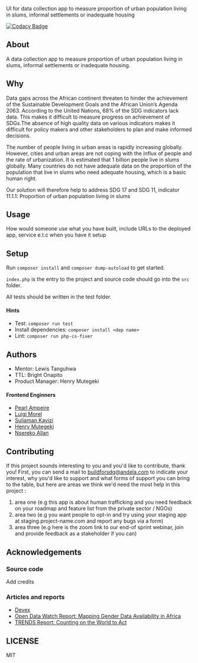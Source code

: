 UI for data collection app to measure proportion of urban population living in slums, informal settlements or inadequate housing

[![Codacy Badge](https://img.shields.io/badge/Code%20Quality-D-red)](https://img.shields.io/badge/Code%20Quality-D-red)


## About

A data collection app to measure proportion of urban population living in slums, informal settlements or inadequate housing.

## Why

Data gaps across the African continent threaten to hinder the achievement of the Sustainable Development Goals and the African Union’s Agenda 2063. According to the United Nations, 68% of the SDG indicators lack data. This makes it difficult to measure progress on achievement of SDGs.The absence of high quality data on various indicators makes it difficult for policy makers and other stakeholders to plan and make informed decisions. 

The number of people living in urban areas is rapidly increasing globally. However, cities and urban areas are not coping with the influx of people and the rate of urbanization. It is estimated that 1 billion people live in slums globally.
Many countries do not have adequate data on the proportion of the population that live in slums who need adequate housing, which is a basic human right. 

Our solution will therefore help to address SDG 17 and SDG 11, indicator 11.1.1: Proportion of urban population living in slums


## Usage
 How would someone use what you have built, include URLs to the deployed app, service e.t.c when you have it setup


## Setup

Run `composer install` and `composer dump-autoload` to get started.

`index.php` is the entry to the project and source code should go into the `src` folder.

All tests should be written in the test folder.

#### Hints

- Test: `composer run test`
- Install dependencies: `composer install <dep name>`
- Lint: `composer run php-cs-fixer`

## Authors

- Mentor: Lewis Tanguhwa
- TTL: Bright Onapito 
- Product Manager: Henry Mutegeki
#### Frontend Enginners
- [Pearl Ampeire](https://github.com/pearlonzo)
- [Luigi Morel](https://github.com/morelmiles)
- [Suliaman Kayizi](https://github.com/Sulaiman-Mozes)
- [Henry Mutegeki](https://github.com/MutegekiHenry)
- [Nsereko Allan](https://github.com/nserekoallan)

## Contributing
If this project sounds interesting to you and you'd like to contribute, thank you!
First, you can send a mail to buildforsdg@andela.com to indicate your interest, why you'd like to support and what forms of support you can bring to the table, but here are areas we think we'd need the most help in this project :
1.  area one (e.g this app is about human trafficking and you need feedback on your roadmap and feature list from the private sector / NGOs)
2.  area two (e.g you want people to opt-in and try using your staging app at staging.project-name.com and report any bugs via a form)
3.  area three (e.g here is the zoom link to our end-of sprint webinar, join and provide feedback as a stakeholder if you can)

## Acknowledgements

### Source code
Add credits
### Articles and reports
- [Devex](https://www.devex.com/news/data-gaps-threaten-achievement-of-development-goals-in-africa-95825)
- [Open Data Watch Report: Mapping Gender Data Availability in Africa](https://opendatawatch.com/monitoring-reporting/bridging-gender-data-gaps-in-africa/)
- [TRENDS Report: Counting on the World to Act](https://countingontheworld.sdsntrends.org/)

## LICENSE
MIT
